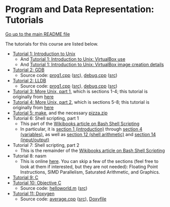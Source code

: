 Program and Data Representation: Tutorials
==========================================

[Go up to the main README file](../README.html)

The tutorials for this course are listed below.

- [Tutorial 1: Introduction to Unix](01-intro-unix/index.html)
    - And [Tutorial 1: Introduction to Unix: VirtualBox use](01-intro-unix/virtual-box.html)
    - And [Tutorial 1: Introduction to Unix: VirtualBox image creation details](01-intro-unix/vb-image-details.html)
- [Tutorial 2: GDB](02-gdb/index.html)
    - Source code: [prog1.cpp](02-gdb/prog1.cpp.html) ([src](02-gdb/prog1.cpp)), [debug.cpp](02-gdb/debug.cpp.html) ([src](02-gdb/debug.cpp))
- [Tutorial 2: LLDB](02-lldb/index.html)
    - Source code: [prog1.cpp](02-lldb/prog1.cpp.html) ([src](02-lldb/prog1.cpp)), [debug.cpp](02-lldb/debug.cpp.html) ([src](02-lldb/debug.cpp))
- [Tutorial 3: More Unix, part 1](03-04-more-unix/index.html), which is sections 1-4; this tutorial is originally from [here](http://www.ee.surrey.ac.uk/Teaching/Unix/)
- [Tutorial 4: More Unix, part 2](03-04-more-unix/index.html), which is sections 5-8; this tutorial is originally from [here](http://www.ee.surrey.ac.uk/Teaching/Unix/)
- [Tutorial 5: make](05-make/index.html), and the necessary [pizza.zip](05-make/pizza.zip)
- Tutorial 6: Shell scripting, part 1
    - This part of the [Wikibooks article on Bash Shell Scripting](http://en.wikibooks.org/wiki/Bash_Shell_Scripting)
    - In particular, it is [section 1 (introduction)](http://en.wikibooks.org/w/index.php?title=Bash_Shell_Scripting#Introduction) through [section 4 (variables)](http://en.wikibooks.org/w/index.php?title=Bash_Shell_Scripting#Variables), as well as [section 12 (shell arithmetic)](http://en.wikibooks.org/w/index.php?title=Bash_Shell_Scripting#Shell_arithmetic) and [section 14 (input/output)](http://en.wikibooks.org/w/index.php?title=Bash_Shell_Scripting#Input.2FOutput)
- Tutorial 7: Shell scripting, part 2
    - This is the remainder of the [Wikibooks article on Bash Shell Scripting](http://en.wikibooks.org/wiki/Bash_Shell_Scripting)
- Tutorial 8: nasm
    - This is online [here](https://web.archive.org/web/20120414223112/http://www.cs.lmu.edu/~ray/notes/nasmexamples).  You can skip a few of the sections (feel free to look at them if interested, but they are not needed): Floating Point Instructions, SIMD Parallelism, Saturated Arithmetic, and Graphics.
- [Tutorial 9: C](09-c/index.html)
- [Tutorial 10: Objective C](10-objc/index.html)
    - Source code: [helloworld.m](10-objc/helloworld.m.html) ([src](10-objc/helloworld.m))
- [Tutorial 11: Doxygen](11-doxygen/index.html)
    - Source code: [average.cpp](11-doxygen/average.cpp.html) ([src](11-doxygen/average.cpp)), [Doxyfile](11-doxygen/Doxyfile)
